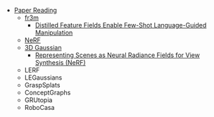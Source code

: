 - [Paper Reading](/papar%20reading/README.md)
  - [fr3m](/papar%20reading/fr3m/README.md)
    - [Distilled Feature Fields Enable Few-Shot Language-Guided Manipulation](/papar%20reading/fr3m/Distilled%20Feature%20Fields%20Enable%20Few-Shot%20Language-Guided%20Manipulation.md)
  - [NeRF](/papar%20reading/NeRF/README.md)
  - [3D Gaussian](/papar%20reading/3D%20Gaussian/README.md)
    - [Representing Scenes as Neural Radiance Fields for View Synthesis (NeRF)](/papar%20reading/3D%20Gaussian/3D%20Gaussian%20Splatting%20for%20Real-Time%20Radiance%20Field%20Rendering.md)
  - LERF
  - LEGaussians
  - GraspSplats
  - ConceptGraphs
  - GRUtopia
  - RoboCasa